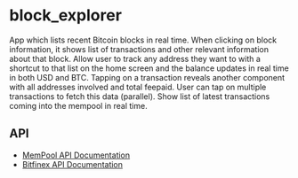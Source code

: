 # block_explorer

App which lists recent Bitcoin blocks in real time.
When clicking on block information, it shows list of transactions and other relevant
information about that block.
Allow user to track any address they want to with a shortcut to that list on the home screen and the balance updates in real time in both USD and BTC.
Tapping on a transaction reveals another component with all addresses involved and total feepaid. 
User can tap on multiple transactions to fetch this data (parallel).
Show list of latest transactions coming into the mempool in real time.

## API
* [MemPool API Documentation](https://mempool.space/docs/api) 
* [Bitfinex API Documentation](https://docs.bitfinex.com/docs)
